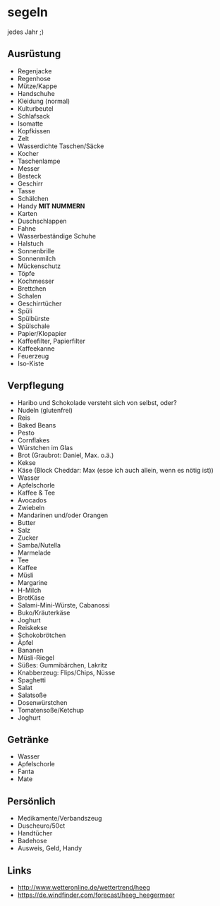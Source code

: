 # segeln
jedes Jahr ;)

## Ausrüstung
- Regenjacke
- Regenhose
- Mütze/Kappe
- Handschuhe
- Kleidung (normal)
- Kulturbeutel
- Schlafsack
- Isomatte
- Kopfkissen
- Zelt
- Wasserdichte Taschen/Säcke
- Kocher
- Taschenlampe
- Messer
- Besteck
- Geschirr
- Tasse
- Schälchen
- Handy **MIT NUMMERN**
- Karten
- Duschschlappen
- Fahne
- Wasserbeständige Schuhe
- Halstuch
- Sonnenbrille
- Sonnenmilch
- Mückenschutz
- Töpfe
- Kochmesser
- Brettchen
- Schalen
- Geschirrtücher
- Spüli
- Spülbürste
- Spülschale
- Papier/Klopapier
- Kaffeefilter, Papierfilter
- Kaffeekanne
- Feuerzeug
- Iso-Kiste
 
 
 

## Verpflegung
- Haribo und Schokolade versteht sich von selbst, oder?
- Nudeln (glutenfrei)
- Reis
- Baked Beans
- Pesto
- Cornflakes
- Würstchen im Glas
- Brot (Graubrot: Daniel, Max. o.ä.)
- Kekse
- Käse (Block Cheddar: Max (esse ich auch allein, wenn es nötig ist))
- Wasser
- Apfelschorle
- Kaffee & Tee
- Avocados
- Zwiebeln
- Mandarinen und/oder Orangen
- Butter
- Salz
- Zucker
- Samba/Nutella
- Marmelade
- Tee
- Kaffee
- Müsli
- Margarine
- H-Milch
- BrotKäse
- Salami-Mini-Würste, Cabanossi
- Buko/Kräuterkäse
- Joghurt
- Reiskekse
- Schokobrötchen
- Äpfel
- Bananen
- Müsli-Riegel
- Süßes: Gummibärchen, Lakritz
- Knabberzeug: Flips/Chips, Nüsse
- Spaghetti
- Salat
- Salatsoße
- Dosenwürstchen
- Tomatensoße/Ketchup
- Joghurt

## Getränke
- Wasser
- Apfelschorle
- Fanta
- Mate

## Persönlich
- Medikamente/Verbandszeug
- Duscheuro/50ct
- Handtücher
- Badehose
- Ausweis, Geld, Handy

## Links
- http://www.wetteronline.de/wettertrend/heeg
- https://de.windfinder.com/forecast/heeg_heegermeer

